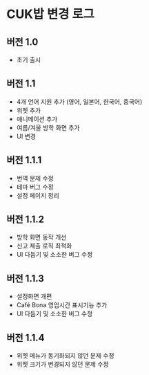 # CUK밥 변경 로그

## 버전 1.0
- 초기 출시

## 버전 1.1
- 4개 언어 지원 추가 (영어, 일본어, 한국어, 중국어)
- 위젯 추가
- 애니메이션 추가
- 여름/겨울 방학 화면 추가
- UI 변경

## 버전 1.1.1
- 번역 문제 수정  
- 테마 버그 수정  
- 설정 페이지 정리

## 버전 1.1.2
- 방학 화면 동작 개선
- 신고 제출 로직 최적화
- UI 다듬기 및 소소한 버그 수정

## 버전 1.1.3
- 설정화면 개편 
- Café Bona 영업시간 표시기능 추가 
- UI 다듬기 및 소소한 버그 수정

## 버전 1.1.4
- 위젯 메뉴가 동기화되지 않던 문제 수정
- 위젯 크기가 변경되지 않던 문제 수정